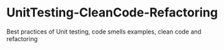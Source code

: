 # UnitTesting-CleanCode-Refactoring
 Best practices of Unit testing, code smells examples, clean code and refactoring
